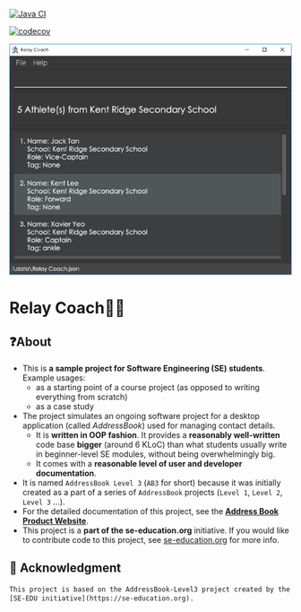 [![Java CI](https://github.com/AY2526S1-CS2103-F13-1/tp/actions/workflows/gradle.yml/badge.svg)](https://github.com/AY2526S1-CS2103-F13-1/tp/actions/workflows/gradle.yml)

[![codecov](https://codecov.io/github/AY2526S1-CS2103-F13-1/tp/graph/badge.svg?token=AMY6SV7YLJ)](https://codecov.io/github/AY2526S1-CS2103-F13-1/tp)

![Ui](docs/images/Ui.png)

# Relay Coach🏃‍➡️

## ❓About

* This is **a sample project for Software Engineering (SE) students**.<br>
  Example usages:
  * as a starting point of a course project (as opposed to writing everything from scratch)
  * as a case study
* The project simulates an ongoing software project for a desktop application (called _AddressBook_) used for managing contact details.
  * It is **written in OOP fashion**. It provides a **reasonably well-written** code base **bigger** (around 6 KLoC) than what students usually write in beginner-level SE modules, without being overwhelmingly big.
  * It comes with a **reasonable level of user and developer documentation**.
* It is named `AddressBook Level 3` (`AB3` for short) because it was initially created as a part of a series of `AddressBook` projects (`Level 1`, `Level 2`, `Level 3` ...).
* For the detailed documentation of this project, see the **[Address Book Product Website](https://se-education.org/addressbook-level3)**.
* This project is a **part of the se-education.org** initiative. If you would like to contribute code to this project, see [se-education.org](https://se-education.org/#contributing-to-se-edu) for more info.

## 💼 Acknowledgment
```
This project is based on the AddressBook-Level3 project created by the [SE-EDU initiative](https://se-education.org).
```




